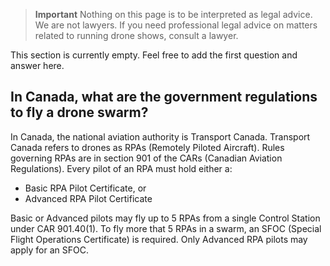 > **Important**
> Nothing on this page is to be interpreted as legal advice. We are not lawyers. If you need professional legal advice on matters related to running drone shows, consult a lawyer.

This section is currently empty. Feel free to add the first question and answer here.

## In Canada, what are the government regulations to fly a drone swarm?

In Canada, the national aviation authority is Transport Canada. Transport Canada refers to drones as RPAs (Remotely Piloted Aircraft). Rules governing RPAs are in section 901 of the CARs (Canadian Aviation Regulations).
Every pilot of an RPA must hold either a:

- Basic RPA Pilot Certificate, or
- Advanced RPA Pilot Certificate

Basic or Advanced pilots may fly up to 5 RPAs from a single Control Station under CAR 901.40(1). To fly more that 5 RPAs in a swarm, an SFOC (Special Flight Operations Certificate) is required. Only Advanced RPA pilots may apply for an SFOC.
